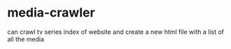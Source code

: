 # media-crawler
can crawl tv series index of website and create a new html file with a list of all the media
